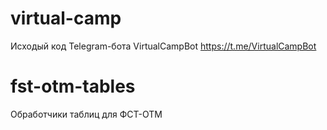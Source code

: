 # virtual-camp
Исходый код Telegram-бота VirtualCampBot
https://t.me/VirtualCampBot

# fst-otm-tables
Обработчики таблиц для ФСТ-ОТМ
